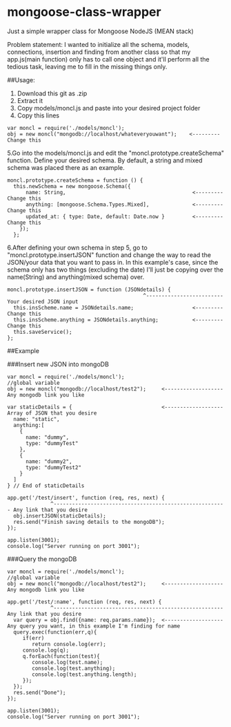 # mongoose-class-wrapper

Just a simple wrapper class for Mongoose NodeJS (MEAN stack)

Problem statement:
I wanted to initialize all the schema, models, connections, insertion and finding from another class so that my app.js(main function) only has to call one object and it'll perform all the tedious task, leaving me to fill in the missing things only.

##Usage:

1. Download this git as .zip
2. Extract it
3. Copy models/moncl.js and paste into your desired project folder
4. Copy this lines
```
var moncl = require('./models/moncl');
obj = new moncl("mongodb://localhost/whateveryouwant");    <--------- Change this
```
5.Go into the models/moncl.js and edit the "moncl.prototype.createSchema" function. Define your desired schema. By default, a string and mixed schema was placed there as an example.
```
moncl.prototype.createSchema = function () {
  this.newSchema = new mongoose.Schema({
      name: String,                                         <--------- Change this
      anything: [mongoose.Schema.Types.Mixed],              <--------- Change this
      updated_at: { type: Date, default: Date.now }         <--------- Change this
    });
  };
```

6.After defining your own schema in step 5, go to "moncl.prototype.insertJSON" function and change the way to read the JSON/your data that you want to pass in. In this example's case, since the schema only has two things (excluding the date) I'll just be copying over the name(String) and anything(mixed schema) over.

```
moncl.prototype.insertJSON = function (JSONdetails) {
                                            ^------------------------- Your desired JSON input
  this.insScheme.name = JSONdetails.name;                   <--------- Change this
  this.insScheme.anything = JSONdetails.anything;           <--------- Change this
  this.saveService();
};
```

##Example

###Insert new JSON into mongoDB
```
var moncl = require('./models/moncl');
//global variable
obj = new moncl("mongodb://localhost/test2");     <------------------- Any mongodb link you like

var staticDetails = {                             <------------------- Array of JSON that you desire
  name: "static",
  anything:[
    {
      name: "dummy",
      type: "dummyTest"
    },
    {
      name: "dummy2",
      type: "dummyTest2"
    }
  ]
} // End of staticDetails

app.get('/test/insert', function (req, res, next) {
              ^-------------------------------------------------------- Any link that you desire
  obj.insertJSON(staticDetails);
  res.send("Finish saving details to the mongoDB");
});

app.listen(3001);
console.log("Server running on port 3001");
```

###Query the mongoDB
```
var moncl = require('./models/moncl');
//global variable
obj = new moncl("mongodb://localhost/test2");     <------------------- Any mongodb link you like

app.get('/test/:name', function (req, res, next) {
              ^------------------------------------------------------- Any link that you desire
  var query = obj.find({name: req.params.name});  <------------------- Any query you want, in this example I'm finding for name
  query.exec(function(err,q){
     if(err)
        return console.log(err);
     console.log(q);
     q.forEach(function(test){
        console.log(test.name);
        console.log(test.anything);
        console.log(test.anything.length);
     });
  });
  res.send("Done");
});

app.listen(3001);
console.log("Server running on port 3001");
```
